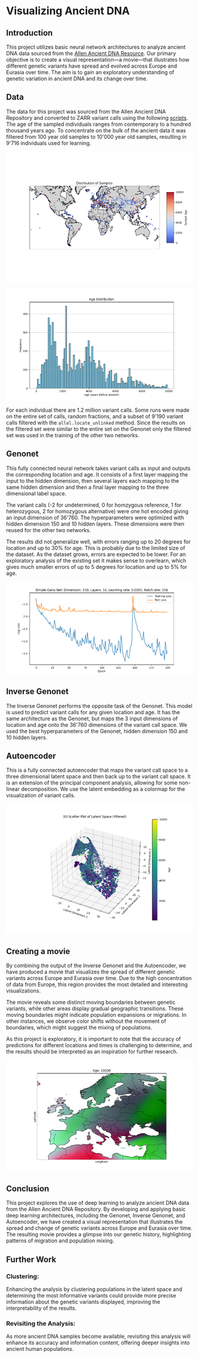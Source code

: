 # Visualizing Ancient DNA

## Introduction

This project utilizes basic neural network architectures to
analyze ancient DNA data sourced from the
[Allen Ancient DNA Resource](https://reich.hms.harvard.edu/allen-ancient-dna-resource-aadr-downloadable-genotypes-present-day-and-ancient-dna-data).
Our primary objective is to create a visual representation—a movie—that illustrates how different genetic variants have
spread and evolved across Europe and Eurasia over time. The aim is to gain an exploratory understanding of genetic
variation in ancient DNA and its change over time.

## Data

The data for this project was sourced from the Allen Ancient DNA Repository and converted to ZARR variant calls using
the following [scripts](https://github.com/davidmoser/adna_retrieval_conversion). The age of the sampled individuals
ranges from contemporary to a hundred thousand years ago.
To concentrate on the bulk of the ancient data it was filtered from 100 year old samples to 10'000 year old samples,
resulting in 9'716 individuals used for learning.

![Sample locations on a map](./results/adna_locations_on_map_small.png)

![Histogram of sample ages](./results/age_histogram.png)

For each individual there are 1.2 million variant calls. Some runs were made on the entire set of calls, random
fractions,
and a subset of 9'190 variant calls filtered with the `allel.locate_unlinked` method. Since the results on the filtered
set were similar to the entire set on the Genonet only the filtered set was used in the training of the other two
networks.

## Genonet

This fully connected neural network takes variant calls as input and outputs the corresponding location and age.
It consists of a first layer mapping the input to the hidden dimension, then several layers each mapping to the same
hidden dimension
and then a final layer mapping to the three dimensional label space.

The variant calls (-2 for undetermined, 0 for homzygous reference, 1 for heterozygous, 2 for homozygous alternative)
were one hot encoded giving an input dimension of 36'760. The hyperparameters were optimized with hidden dimension 150
and 10 hidden layers.
These dimensions were then reused for the other two networks.

The results did not generalize well, with errors ranging up to 20 degrees for location and up to 30% for age. This is
probably due to the limited size of the dataset. As the dataset grows, errors are expected to be lower. For an
exploratory analysis of the existing set it makes sense to overlearn, which gives much smaller errors of up to 5 degrees
for location and up to 5% for age.

![Example loss while learning](./results/loss_many_epochs.png)

## Inverse Genonet

The Inverse Genonet performs the opposite task of the Genonet. This model is used to predict variant calls for
any given location and age. It has the same architecture as the Genonet, but maps the 3 input dimensions of
location and age onto the 36'760 dimensions of the variant call space. We used the best hyperparameters of the
Genonet, hidden dimension 150 and 10 hidden layers.

## Autoencoder

This is a fully connected autoencoder that maps the variant call space to a three dimensional latent space
and then back up to the variant call space. It is an extension of the principal component analysis, allowing for some
non-linear decomposition. We use the latent embedding as a colormap for the visualization of variant calls.

![Samples mapped in latent space](./results/autoencoder_latent_space.png)

## Creating a movie

By combining the output of the Inverse Genonet and the Autoencoder, we have produced a movie that visualizes the spread
of different genetic variants across Europe and Eurasia over time. Due to the high concentration of data from Europe,
this region provides the most detailed and interesting visualizations.

The movie reveals some distinct moving boundaries between genetic variants, while other areas display gradual geographic
transitions.
These moving boundaries might indicate population expansions or migrations. In other instances, we observe color shifts
without the
movement of boundaries, which might suggest the mixing of populations.

As this project is exploratory, it is important to note that the accuracy of predictions for different locations and
times is challenging to determine, and the results should be interpreted as an inspiration for further research.

[![Watch the video](./results/geno_movie_europe_thumb.png)](./results/geno_movie_europe.mp4)

## Conclusion

This project explores the use of deep learning to analyze ancient DNA data from the Allen Ancient DNA Repository. By
developing and applying basic deep learning architectures, including the Genonet, Inverse Genonet, and Autoencoder, we
have created a visual representation that illustrates the spread and change of genetic variants
across Europe and Eurasia over time. The resulting movie provides a glimpse into our genetic history,
highlighting patterns of migration and population mixing.

## Further Work

### Clustering:

Enhancing the analysis by clustering populations in the latent space and determining the most informative variants could
provide more precise information about the genetic variants displayed, improving the interpretability of the results.

### Revisiting the Analysis:

As more ancient DNA samples become available, revisiting this analysis will enhance its accuracy and information
content, offering deeper insights into ancient human populations.

